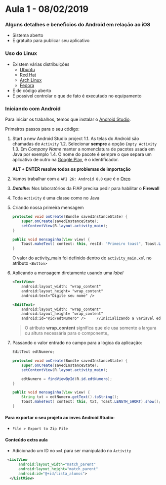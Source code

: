 # Aula 1 - 08/02/2019

### Alguns detalhes e beneficios do Android em relação ao iOS

- Sistema aberto
- É gratuito para publicar seu aplicativo

### Uso do Linux

- Existem várias distribuições
    -   [Ubuntu](https://www.ubuntu.com/)
    -   [Red Hat](https://www.redhat.com/pt-br)
    -   [Arch Linux](https://www.archlinux.org/art/)
    -   [Fedora](https://getfedora.org/pt_BR/)
- É de código aberto
- É possível controlar o que de fato é executado no equipamento

### Iniciando com Android

Para iniciar os trabalhos, temos que instalar o [Android Studio](https://developer.android.com/studio/?hl=pt-br).

Primeiros passos para o seu código: 

1. Start a new Android Studio project
    1.1. As telas do Android são chamadas de `Activity`
    1.2. Selecionar **sempre** a opção `Empty Activity`
    1.3. Em _Company Name_ manter a nomenclatura de pacotes usada em Java por exemplo
    1.4. O nome do pacote é sempre o que separa um aplicativo de outro na [Google Play](https://play.google.com/), é o identificador.

    **ALT + ENTER resolve todos os problemas de importação**

2. Vamos trabalhar com a `API 26: Android 8.0` que é o [Oreo](https://www.android.com/versions/oreo-8-0/.)
3. **_Detalhe:_** Nos laboratórios da FIAP precisa pedir para habilitar o **Firewall**
4. Toda `Activity` é uma classe como no Java
5. Criando nossa primeira mensagem
    ```java
    protected void onCreate(Bundle savedInstanceState) {
        super.onCreate(savedInstanceState);
        setContentView(R.layout.activity_main);
    }

    public void mensaginha(View view) {
        Toast.makeText( context: this, resId: "Primeiro toast", Toast.LENGTH_SHORT).show();
    }
    ```
    O valor do activity_main foi definido dentro do `activity_main.xml` no atributo `<Button>`

6. Aplicando a mensagem diretamente usando uma _label_ 
    ```xml 
    <TextView>
        android:layout_width: "wrap_content"
        android:layout_height= "wrap_content"
        android:text="Digite seu nome" />

    <EditText>
        android:layout_width: "wrap_content"
        android:layout_height= "wrap_content"
        android:id="@id/edtNumero" />     //Inicializando a variavel edtNumero
    ```

    > O atributo **wrap_content** significa que ele usa somente a largura ou altura necessária para o componente_

7. Passando o valor entrado no campo para a lógica da aplicação: 
    ```java
    EditText edtNumero;

    protected void onCreate(Bundle savedInstanceState) {
        super.onCreate(savedInstanceState);
        setContentView(R.layout.activity_main);

        edtNumero = findViewById(R.id.edtNumero);
    }

    public void mensaginha(View view) {
        String txt = edtNumero.getText().toString();
        Toast.makeText( context: this, txt, Toast.LENGTH_SHORT).show();
    }

    ```

#### Para exportar o seu projeto ao inves Android Studio: 
- `File > Export to Zip File`

#### Conteúdo extra aula

- Adicionado um ID no `xml` para ser manipulado no `Activity`

```xml
 <ListView
      android:layout_width="match_parent"
      android:layout_height="match_parent"
      android:id="@+id/lista_alunos">
  </ListView>
```
